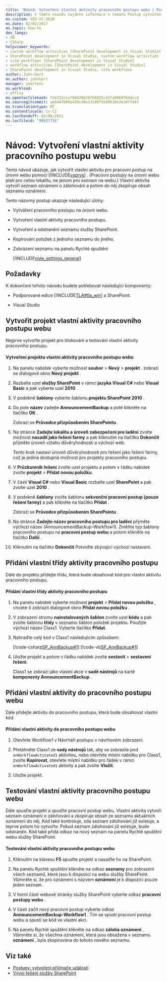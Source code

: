 ```yaml
---
title: 'Návod: Vytvoření vlastní aktivity pracovního postupu webu | Microsoft Docs'
description: V tomto návodu najdete informace v tématu Postup vytvoření vlastní aktivity pro pracovní postup SharePointu na úrovni webu pomocí sady Visual Studio.
ms.custom: SEO-VS-2020
ms.date: 02/02/2017
ms.topic: how-to
dev_langs:
- VB
- CSharp
helpviewer_keywords:
- custom workflow activities [SharePoint development in Visual Studio]
- SharePoint development in Visual Studio, custom workflow activities
- site workflows [SharePoint development in Visual Studio]
- workflow activities [SharePoint development in Visual Studio]
- SharePoint development in Visual Studio, site workflows
author: John-Hart
ms.author: johnhart
manager: jmartens
ms.workload:
- office
ms.openlocfilehash: f2b722ccef084286287b9825c43fa9069f64dcc4
ms.sourcegitcommit: ae6d47b09a439cd0e13180f5e89510e3e347fd47
ms.translationtype: MT
ms.contentlocale: cs-CZ
ms.lasthandoff: 02/08/2021
ms.locfileid: "99937716"
---
```

# <a name="walkthrough-create-a-custom-site-workflow-activity"></a>Návod: Vytvoření vlastní aktivity pracovního postupu webu
  Tento návod ukazuje, jak vytvořit vlastní aktivitu pro pracovní postup na úrovni webu pomocí [!INCLUDE[vsprvs](../sharepoint/includes/vsprvs-md.md)] . (Pracovní postupy na úrovni webu platí pro celou lokalitu, ne jenom pro seznam na webu.) Vlastní aktivita vytvoří seznam oznámení o zálohování a potom do něj zkopíruje obsah seznamu oznámení.

 Tento názorný postup ukazuje následující úlohy:

- Vytváření pracovního postupu na úrovni webu.

- Vytvoření vlastní aktivity pracovního postupu.

- Vytvoření a odstranění seznamu služby SharePoint.

- Kopírování položek z jednoho seznamu do jiného.

- Zobrazení seznamu na panelu Rychlé spuštění

  [!INCLUDE[note_settings_general](../sharepoint/includes/note-settings-general-md.md)]

## <a name="prerequisites"></a>Požadavky
 K dokončení tohoto návodu budete potřebovat následující komponenty:

- Podporované edice [!INCLUDE[TLA#tla_win](../sharepoint/includes/tlasharptla-win-md.md)] a SharePoint.

- Visual Studio

## <a name="create-a-site-workflow-custom-activity-project"></a>Vytvořit projekt vlastní aktivity pracovního postupu webu
 Nejprve vytvořte projekt pro blokování a testování vlastní aktivity pracovního postupu.

#### <a name="to-create-a-site-workflow-custom-activity-project"></a>Vytvoření projektu vlastní aktivity pracovního postupu webu

1. Na panelu nabídek vyberte možnost **soubor**  >  **Nový**  >  **projekt** . zobrazí se dialogové okno **Nový projekt** .

2. Rozbalte uzel **služby SharePoint** v rámci **jazyka Visual C#** nebo **Visual Basic** a pak vyberte uzel **2010** .

3. V podokně **šablony** vyberte šablonu **projektu SharePoint 2010** .

4. Do pole **název** zadejte **AnnouncementBackup** a poté klikněte na tlačítko **OK** .

     Zobrazí se **Průvodce přizpůsobením SharePointu** .

5. Na stránce **Zadejte lokalitu a úroveň zabezpečení pro ladění** zvolte možnost **nasadit jako řešení farmy** a pak kliknutím na tlačítko **Dokončit** přijměte úroveň vztahu důvěryhodnosti a výchozí web.

     Tento krok nastaví úroveň důvěryhodnosti pro řešení jako řešení farmy, což je jediná dostupná možnost pro projekty pracovního postupu.

6. V **Průzkumník řešení** zvolte uzel projektu a potom v řádku nabídek zvolte **projekt**  >  **Přidat novou položku**.

7. V části **Visual C#** nebo **Visual Basic** rozbalte uzel **SharePoint** a pak zvolte uzel **2010** .

8. V podokně **šablony** zvolte šablonu **sekvenční pracovní postup (pouze řešení farmy)** a pak klikněte na tlačítko **Přidat** .

     Zobrazí se **Průvodce přizpůsobením SharePointu** .

9. Na stránce **Zadejte název pracovního postupu pro ladění** přijměte výchozí název (AnnouncementBackup-Workflow1). Změňte typ šablony pracovního postupu na **pracovní postup webu** a potom klikněte na tlačítko **Další** .

10. Kliknutím na tlačítko **Dokončit** Potvrďte zbývající výchozí nastavení.

## <a name="add-a-custom-workflow-activity-class"></a>Přidání vlastní třídy aktivity pracovního postupu
 Dále do projektu přidejte třídu, která bude obsahovat kód pro vlastní aktivitu pracovního postupu.

#### <a name="to-add-a-custom-workflow-activity-class"></a>Přidání vlastní třídy aktivity pracovního postupu

1. Na panelu nabídek vyberte možnost **projekt**  >  **Přidat novou položku** , chcete-li zobrazit dialogové okno **Přidat novou položku** .

2. V zobrazení stromu **nainstalovaných šablon** zvolte uzel **kódu** a pak zvolte šablonu **třídy** v seznamu šablon položek projektu. Použijte výchozí název Class1. Vyberte tlačítko **Přidat**.

3. Nahraďte celý kód v Class1 následujícím způsobem:

     [!code-csharp[SP_AnnBackup#1](../sharepoint/codesnippet/CSharp/announcementbackup/class1.cs#1)]
     [!code-vb[SP_AnnBackup#1](../sharepoint/codesnippet/VisualBasic/announcementbackupvb/class1.vb#1)]

4. Uložte projekt a potom v řádku nabídek zvolte **sestavit**  >  **sestavení řešení**.

     Class1 se zobrazí jako vlastní akce v **sadě nástrojů** na kartě **komponenty AnnouncementBackup** .

## <a name="add-the-custom-activity-to-the-site-workflow"></a>Přidání vlastní aktivity do pracovního postupu webu
 Dále přidejte aktivitu do pracovního postupu, která bude obsahovat vlastní kód.

#### <a name="to-add-a-custom-activity-to-the-site-workflow"></a>Přidání vlastní aktivity do pracovního postupu webu

1. Otevřete Workflow1 v Návrháři postupu v návrhovém zobrazení.

2. Přetáhněte Class1 ze **sady nástrojů** tak, aby se zobrazila pod `onWorkflowActivated1` aktivitou, nebo otevřete místní nabídku pro Class1, zvolte **Kopírovat**, otevřete místní nabídku pro řádek v rámci `onWorkflowActivated1` aktivity a pak zvolte **Vložit**.

3. Uložte projekt.

## <a name="test-the-site-workflow-custom-activity"></a>Testování vlastní aktivity pracovního postupu webu
 Dále spusťte projekt a spusťte pracovní postup webu. Vlastní aktivita vytvoří seznam oznámení o zálohování a zkopíruje obsah ze seznamu aktuálních oznámení do něj. Kód také kontroluje, zda seznam zálohování již existuje, a teprve potom ho vytvořte. Pokud seznam zálohování již existuje, bude odstraněn. Kód také přidá odkaz na nový seznam na panelu Rychlé spuštění webu služby SharePoint.

#### <a name="to-test-the-site-workflow-custom-activity"></a>Testování vlastní aktivity pracovního postupu webu

1. Kliknutím na klávesu **F5** spusťte projekt a nasaďte ho na SharePoint.

2. Na panelu Rychlé spuštění klikněte na odkaz **seznamy** pro zobrazení všech seznamů, které jsou k dispozici na webu služby SharePoint. Všimněte si, že pro oznámení s názvem **oznámení** je k dispozici pouze jeden seznam.

3. V horní části webové stránky služby SharePoint vyberte odkaz **pracovní postupy webu** .

4. V části začít nový pracovní postup vyberte odkaz **AnnouncementBackup-Workflow1** . Tím se spustí pracovní postup webu a spustí se kód ve vlastní akci.

5. Na panelu Rychlé spuštění klikněte na odkaz **záloha oznámení** . Všimněte si, že všechna oznámení, která jsou obsažena v seznamu **oznámení** , byla zkopírována do tohoto nového seznamu.

## <a name="see-also"></a>Viz také
- [Postupy: vytvoření přijímače událostí](../sharepoint/how-to-create-an-event-receiver.md)
- [Vývoj řešení služby SharePoint](../sharepoint/developing-sharepoint-solutions.md)
